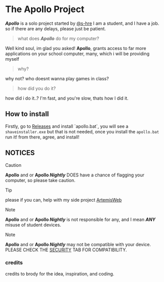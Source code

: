# The Apollo Project
**_Apollo_** is a solo project started by [@s-hre](https://github.com/s-hre) I am a student, and I have a job.
so if there are any delays, please just be patient.
> what does **_Apollo_** do for my computer?

Well kind soul, im glad you asked!
**Apollo**, grants access to far more applications on your school computer,
many, which i will be providing myself
> why?

why not? who doesnt wanna play games in class?
> how did you do it?

how did i do it..? I'm fast, and you're slow, thats how I did it.



## How to install
Firstly, go to [Releases]([https://github.com/s-hre/Apollo-Project/releases/tag/v0.1](https://github.com/s-hre/Apollo/releases)) and install `apollo.bat`, you will see a `shaveinstaller.exe` but that is not needed,
once you install the `apollo.bat` run it! from there, agree, and install!

## NOTICES
> [!CAUTION]
> **Apollo** and or **Apollo _Nightly_** DOES have a chance of flagging your computer, so please take caution.

> [!tip]
> please if you can, help with my side project [ArtemisWeb](https://github.com/s-hre/ArtemisWeb)

> [!NOTE]
> **Apollo** and or **Apollo _Nightly_** is not responsible for any, and I mean **_ANY_** misuse of student devices.

> [!NOTE]
> **Apollo** and or **Apollo _Nightly_** may not be compatible with your device. PLEASE CHECK THE [SECURITY](https://github.com/s-hre/Apollo?tab=security-ov-file#) TAB FOR COMPATIBILITY.

### credits
credits to brody for the idea, inspiration, and coding.

